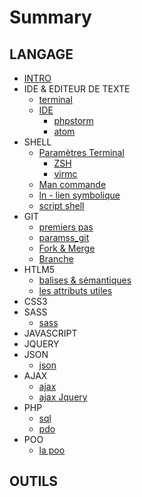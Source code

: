 # Summary

## LANGAGE
* [INTRO](README.md)
* IDE & EDITEUR DE TEXTE
    * [terminal](text_editor_ide/terminal.md)
    * [IDE](text_editor_ide)
        * [phpstorm](text_editor_ide/ide_phpstorm.md)
        * [atom](text_editor_ide)
* SHELL
    * [Paramètres Terminal](bash_script/param_terminal.md)
        * [ZSH](bash_script/param_zshrc.md)
        * [virmc](bash_script/vimrc_config.md)
    * [Man commande](bash_script/commande.md)
    * [ln - lien symbolique](bash_script/ln_liensymbolique.md)
    * [script shell](bash_script/info.md)
* GIT
    * [premiers pas](git/learningit.md)
    * [paramss_git](git/params_git.md)
    * [Fork & Merge](git/fork_merge.md)
    * [Branche](git/branch.md)
* HTLM5
    * [balises & sémantiques](html5/balises.md)
    * [les attributs utiles](html5/attributes.md)
* CSS3
* SASS
    * [sass](sass/sass.md)
* JAVASCRIPT
* JQUERY
* JSON
    * [json](json/jsonfile.md)
* AJAX
    * [ajax](ajax/ajax.md)
    * [ajax Jquery](ajax/jqueryajax.md)
* PHP
    * [sql](php/sql.md)
    * [pdo](php/pdo.md)
* POO
    * [la poo](poo/poo.md)

## OUTILS


